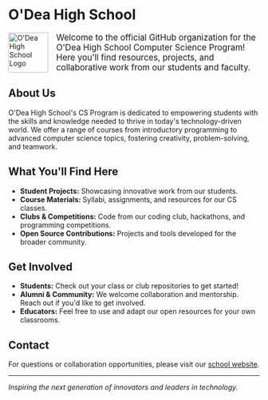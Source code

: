 # O'Dea High School 

<div style="display: flex; align-items: center; gap: 16px;">
  <img src="https://www.odea.org/wp-content/themes/odea-high-school/img/logo-color.png" alt="O'Dea High School Logo" height="80" />
  <span style="font-size: 1.2em;">
    Welcome to the official GitHub organization for the O'Dea High School Computer Science Program! Here you'll find resources, projects, and collaborative work from our students and faculty.
  </span>
</div>

## About Us
O'Dea High School's CS Program is dedicated to empowering students with the skills and knowledge needed to thrive in today's technology-driven world. We offer a range of courses from introductory programming to advanced computer science topics, fostering creativity, problem-solving, and teamwork.

## What You'll Find Here
- **Student Projects:** Showcasing innovative work from our students.
- **Course Materials:** Syllabi, assignments, and resources for our CS classes.
- **Clubs & Competitions:** Code from our coding club, hackathons, and programming competitions.
- **Open Source Contributions:** Projects and tools developed for the broader community.

## Get Involved
- **Students:** Check out your class or club repositories to get started!
- **Alumni & Community:** We welcome collaboration and mentorship. Reach out if you'd like to get involved.
- **Educators:** Feel free to use and adapt our open resources for your own classrooms.

## Contact
For questions or collaboration opportunities, please visit our [school website](https://www.odea.org/).

---

*Inspiring the next generation of innovators and leaders in technology.*
